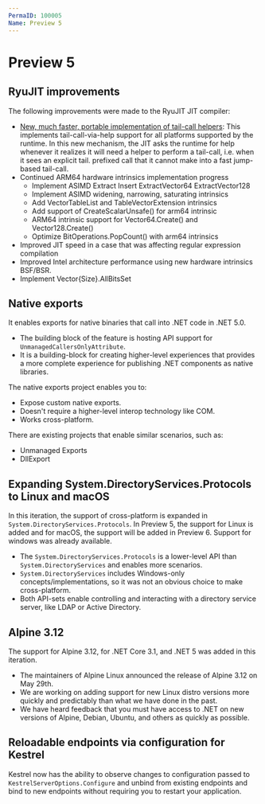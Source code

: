 ```yaml
---
PermaID: 100005
Name: Preview 5
---
```


# Preview 5


## RyuJIT improvements

The following improvements were made to the RyuJIT JIT compiler:

 - [New, much faster, portable implementation of tail-call helpers](https://github.com/dotnet/runtime/pull/341): This implements tail-call-via-help support for all platforms supported by the runtime. In this new mechanism, the JIT asks the runtime for help whenever it realizes it will need a helper to perform a tail-call, i.e. when it sees an explicit tail. prefixed call that it cannot make into a fast jump-based tail-call.
 - Continued ARM64 hardware intrinsics implementation progress
   - Implement ASIMD Extract Insert ExtractVector64 ExtractVector128
   - Implement ASIMD widening, narrowing, saturating intrinsics
   - Add VectorTableList and TableVectorExtension intrinsics
   - Add support of CreateScalarUnsafe() for arm64 intrinsic
   - ARM64 intrinsic support for Vector64.Create() and Vector128.Create()
   - Optimize BitOperations.PopCount() with arm64 intrinsics
 - Improved JIT speed in a case that was affecting regular expression compilation
 - Improved Intel architecture performance using new hardware intrinsics BSF/BSR.
 - Implement Vector{Size}.AllBitsSet

## Native exports

It enables exports for native binaries that call into .NET code in .NET 5.0. 

 - The building block of the feature is hosting API support for `UnmanagedCallersOnlyAttribute`.
 - It is a building-block for creating higher-level experiences that provides a more complete experience for publishing .NET components as native libraries. 

The native exports project enables you to:

 - Expose custom native exports.
 - Doesn't require a higher-level interop technology like COM.
 - Works cross-platform.

There are existing projects that enable similar scenarios, such as:

 - Unmanaged Exports
 - DllExport

## Expanding System.DirectoryServices.Protocols to Linux and macOS

In this iteration, the support of cross-platform is expanded in `System.DirectoryServices.Protocols`. In Preview 5, the support for Linux is added and for macOS, the support will be added in Preview 6. Support for windows was already available.

 - The `System.DirectoryServices.Protocols` is a lower-level API than `System.DirectoryServices` and enables more scenarios. 
 - `System.DirectoryServices` includes Windows-only concepts/implementations, so it was not an obvious choice to make cross-platform. 
 - Both API-sets enable controlling and interacting with a directory service server, like LDAP or Active Directory.

## Alpine 3.12

The support for Alpine 3.12, for .NET Core 3.1, and .NET 5 was added in this iteration. 

 - The maintainers of Alpine Linux announced the release of Alpine 3.12 on May 29th. 
 - We are working on adding support for new Linux distro versions more quickly and predictably than what we have done in the past. 
 - We have heard feedback that you must have access to .NET on new versions of Alpine, Debian, Ubuntu, and others as quickly as possible.

## Reloadable endpoints via configuration for Kestrel

Kestrel now has the ability to observe changes to configuration passed to `KestrelServerOptions.Configure` and unbind from existing endpoints and bind to new endpoints without requiring you to restart your application.